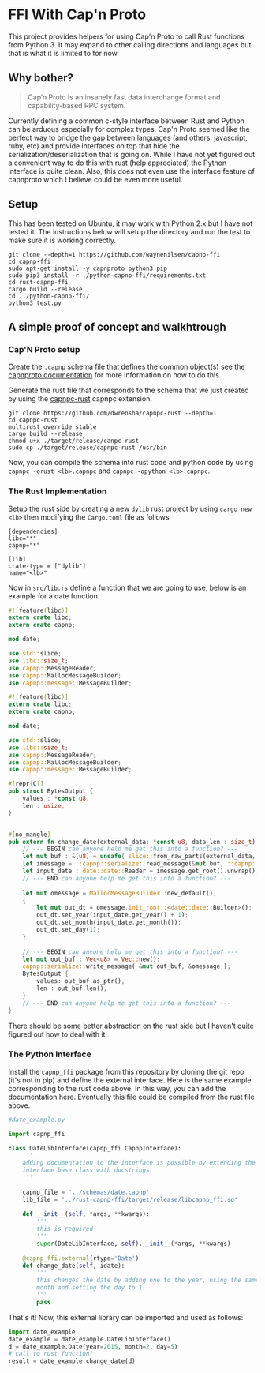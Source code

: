 # FFI With Cap'n Proto

This project provides helpers for using Cap'n Proto to call Rust functions from Python 3. It may expand to other calling directions and languages but that is what it is limited to for now.

## Why bother?

> Cap’n Proto is an insanely fast data interchange format and capability-based RPC system.

Currently defining a common c-style interface between Rust and Python can be arduous especially for complex types. Cap'n Proto seemed like the perfect way to bridge the gap between languages (and others, javascript, ruby, etc) and provide interfaces on top that hide the serialization/deserialization that is going on. While I have not yet figured out a convenient way to do this with rust (help appreciated) the Python interface is quite clean. Also, this does not even use the interface feature
of capnproto which I believe could be even more useful.

## Setup

This has been tested on Ubuntu, it may work with Python 2.x but I have not tested it. The instructions below will setup the directory and run the test to make sure it is working correctly.

```shell
git clone --depth=1 https://github.com/waynenilsen/capnp-ffi
cd capnp-ffi
sudo apt-get install -y capnproto python3 pip
sudo pip3 install -r ./python-capnp-ffi/requirements.txt
cd rust-capnp-ffi
cargo build --release
cd ../python-capnp-ffi/
python3 test.py
```

## A simple proof of concept and walkhtrough

### Cap'N Proto setup


Create the `.capnp` schema file that defines the common object(s) see [the capnproto documentation](https://capnproto.org/language.html) for more information on how to do this. 

Generate the rust file that corresponds to the schema that we just created by using the [capnpc-rust](https://github.com/dwrensha/capnpc-rust) capnpc extension. 

```shell
git clone https://github.com/dwrensha/capnpc-rust --depth=1
cd capnpc-rust
multirust override stable
cargo build --release
chmod u+x ./target/release/canpc-rust
sudo cp ./target/release/capnpc-rust /usr/bin
```

Now, you can compile the schema into rust code and python code by using `capnpc -orust <lb>.capnpc` and `capnpc -opython <lb>.capnpc`.

### The Rust Implementation 

Setup the rust side by creating a new `dylib` rust project by using `cargo new <lb>` then modifying the `Cargo.toml` file as follows

```
[dependencies]
libc="*"
capnp="*"

[lib]
crate-type = ["dylib"]
name="<lb>"
```

Now in `src/lib.rs` define a function that we are going to use, below is an example for a date function. 

```rust
#![feature(libc)]
extern crate libc;
extern crate capnp;

mod date;

use std::slice;
use libc::size_t; 
use capnp::MessageReader;
use capnp::MallocMessageBuilder; 
use capnp::message::MessageBuilder;

#![feature(libc)]
extern crate libc;
extern crate capnp;

mod date; 

use std::slice;
use libc::size_t; 
use capnp::MessageReader;
use capnp::MallocMessageBuilder; 
use capnp::message::MessageBuilder;

#[repr(C)]
pub struct BytesOutput {
    values : *const u8,
    len : usize,
}


#[no_mangle]
pub extern fn change_date(external_data: *const u8, data_len : size_t) -> BytesOutput {
    // --- BEGIN can anyone help me get this into a function? --- 
	let mut buf : &[u8] = unsafe{ slice::from_raw_parts(external_data, data_len as usize) }; 
	let imessage = ::capnp::serialize::read_message(&mut buf, ::capnp::ReaderOptions::new()).unwrap();
	let input_date : date::date::Reader = imessage.get_root().unwrap(); 
    // --- END can anyone help me get this into a function? --- 
	
	let mut omessage = MallocMessageBuilder::new_default();
	{
		let mut out_dt = omessage.init_root::<date::date::Builder>();
		out_dt.set_year(input_date.get_year() + 1);
		out_dt.set_month(input_date.get_month());
		out_dt.set_day(1);
	}
	
    // --- BEGIN can anyone help me get this into a function? --- 
	let mut out_buf : Vec<u8> = Vec::new();
	capnp::serialize::write_message( &mut out_buf, &omessage );
	BytesOutput {
		values: out_buf.as_ptr(),
		len : out_buf.len(), 
	}
    // --- END can anyone help me get this into a function? --- 
}

```

There should be some better abstraction on the rust side but I haven't quite figured out how to deal with it.

### The Python Interface 

Install the `capnp_ffi` package from this repository by cloning the git repo (it's not in pip) and define the external interface. Here is the same example corresponding to the rust code above. In this way, you can add the documentation here. Eventually this file could be compiled from the rust file above. 

```python
#date_example.py

import capnp_ffi

class DateLibInterface(capnp_ffi.CapnpInterface):
	'''
	adding documentation to the interface is possible by extending the 
	interface base class with docstrings 
	'''
	
	capnp_file = '../schemas/date.capnp'
	lib_file = '../rust-capnp-ffi/target/release/libcapnp_ffi.so'
	
	def __init__(self, *args, **kwargs):
		'''
		this is required
		'''
		super(DateLibInterface, self).__init__(*args, **kwargs)
	
	@capnp_ffi.external(rtype='Date')
	def change_date(self, idate):
		'''
		this changes the date by adding one to the year, using the same
		month and setting the day to 1.
		'''
		pass
```

That's it! Now, this external library can be imported and used as follows:

```python
import date_example
date_example = date_example.DateLibInterface()
d = date_example.Date(year=2015, month=2, day=5)
# call to rust function!
result = date_example.change_date(d)
```


